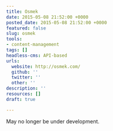 ```yaml
---
title: Osmek
date: 2015-05-08 21:52:00 +0000
posted_date: 2015-05-08 21:52:00 +0000
featured: false
slug: osmek
tools:
- content-management
tags: []
headless-cms: API-based
urls:
  website: http://osmek.com/
  github: ''
  twitter: ''
  other: ''
description: ''
resources: []
draft: true

---
```

May no longer be under development.
